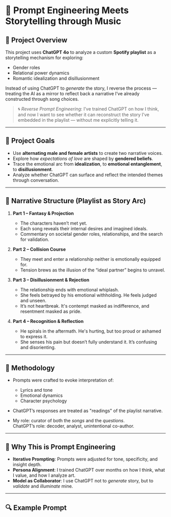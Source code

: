 # 🎵 Prompt Engineering Meets Storytelling through Music

## 🧠 Project Overview

This project uses **ChatGPT 4o** to analyze a custom **Spotify playlist** as a storytelling mechanism for exploring:
- Gender roles
- Relational power dynamics
- Romantic idealization and disillusionment

Instead of using ChatGPT to *generate* the story, I reverse the process — treating the AI as a mirror to reflect back a narrative I’ve already constructed through song choices.

> 🌀 *Reverse Prompt Engineering*: I’ve trained ChatGPT on how I think, and now I want to see whether it can reconstruct the story I’ve embedded in the playlist — without me explicitly telling it.

---

## 🎯 Project Goals

- Use **alternating male and female artists** to create two narrative voices.
- Explore how *expectations of love* are shaped by **gendered beliefs**.
- Trace the emotional arc from **idealization**, to **emotional entanglement**, to **disillusionment**.
- Analyze whether ChatGPT can surface and reflect the intended themes through conversation.

---

## 🧩 Narrative Structure (Playlist as Story Arc)

1. **Part 1 – Fantasy & Projection**  
   - The characters haven’t met yet. 
   - Each song reveals their internal desires and imagined ideals.  
   - Commentary on societal gender roles, relationships, and the search for validation.

2. **Part 2 – Collision Course**  
   - They meet and enter a relationship neither is emotionally equipped for.  
   - Tension brews as the illusion of the “ideal partner” begins to unravel.

3. **Part 3 – Disillusionment & Rejection**  
   - The relationship ends with emotional whiplash.  
   - She feels betrayed by his emotional withholding. He feels judged and unseen.  
   - It’s not heartbreak. It's contempt masked as indifference, and resentment masked as pride.

4. **Part 4 – Recognition & Reflection**  
   - He spirals in the aftermath. He's hurting, but too proud or ashamed to express it.  
   - She senses his pain but doesn’t fully understand it. It’s confusing and disorienting. 

---

## 🧪 Methodology

- Prompts were crafted to evoke interpretation of:
  - Lyrics and tone
  - Emotional dynamics
  - Character psychology

- ChatGPT’s responses are treated as "readings" of the playlist narrative.

- My role: curator of both the *songs* and the *questions*.  
  ChatGPT’s role: decoder, analyst, unintentional co-author.

---

## 🔁 Why This is Prompt Engineering

- **Iterative Prompting**: Prompts were adjusted for tone, specificity, and insight depth.
- **Persona Alignment**: I trained ChatGPT over months on how I think, what I value, and how I analyze art.
- **Model as Collaborator**: I use ChatGPT not to *generate* story, but to *validate* and *illuminate* mine.

---

## 🔍 Example Prompt